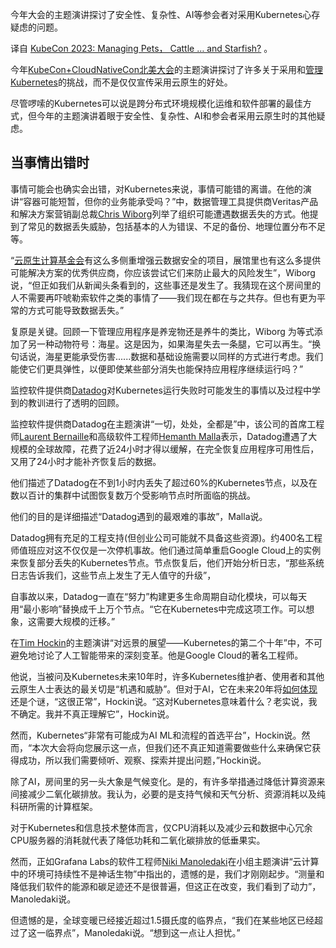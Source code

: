 <!-- 
# KubeCon 2023：养宠物，养牛还是养海星？
https://cdn.thenewstack.io/media/2023/11/fab18c98-starfish-1851289_1280-1024x679.jpg
 -->

今年大会的主题演讲探讨了安全性、复杂性、AI等参会者对采用Kubernetes心存疑虑的问题。

译自 [KubeCon 2023: Managing Pets， Cattle … and Starfish?](https://thenewstack.io/kubecon-2023-managing-pets-cattle-and-starfish/) 。

今年[KubeCon+CloudNativeCon北美大会](https://thenewstack.io/what-will-be-hot-at-kubecon-platform-engineering-of-course/)的主题演讲探讨了许多关于采用和[管理Kubernetes](https://thenewstack.io/tim-hockin-kubernetes-needs-a-complexity-budget/)的挑战，而不是仅仅宣传采用云原生的好处。

尽管啰嗦的Kubernetes可以说是跨分布式环境规模化运维和软件部署的最佳方式，但今年的主题演讲着眼于安全性、复杂性、AI和参会者采用云原生时的其他疑虑。

## 当事情出错时

事情可能会也确实会出错，对Kubernetes来说，事情可能错的离谱。在他的演讲“容器可能短暂，但你的业务能承受吗？”中，数据管理工具提供商Veritas产品和解决方案营销副总裁[Chris Wiborg](https://www.linkedin.com/in/cwiborg/)列举了组织可能遭遇数据丢失的方式。他提到了常见的数据丢失威胁，包括基本的人为错误、不足的备份、地理位置分布不足等。

“[云原生计算基金会](https://cncf.io/?utm_content=inline-mention)有这么多侧重增强云数据安全的项目，展馆里也有这么多提供可能解决方案的优秀供应商，你应该尝试它们来防止最大的风险发生”，Wiborg说，“但正如我们从新闻头条看到的，这些事还是发生了。我猜现在这个房间里的人不需要再吓唬勒索软件之类的事情了——我们现在都在与之共存。但也有更为平常的方式可能导致数据丢失。”

复原是关键。回顾一下管理应用程序是养宠物还是养牛的类比，Wiborg 为等式添加了另一种动物符号：海星。这是因为，如果海星失去一条腿，它可以再生。“换句话说，海星更能承受伤害......数据和基础设施需要以同样的方式进行考虑。我们能使它们更具弹性，以便即使某些部分消失也能保持应用程序继续运行吗？”

监控软件提供商[Datadog](https://www.datadoghq.com/?utm_content=inline-mention)对Kubernetes运行失败时可能发生的事情以及过程中学到的教训进行了透明的回顾。

监控软件提供商Datadog在主题演讲“一切，处处，全都是”中，该公司的首席工程师[Laurent Bernaille](https://fr.linkedin.com/in/laurentbernaille)和高级软件工程师[Hemanth Malla](https://www.linkedin.com/in/hemanthmalla)表示，Datadog遭遇了大规模的全球故障，花费了近24小时才得以缓解，在完全恢复应用程序可用性后，又用了24小时才能补齐恢复后的数据。

他们描述了Datadog在不到1小时内丢失了超过60%的Kubernetes节点，以及在数以百计的集群中试图恢复数万个受影响节点时所面临的挑战。

他们的目的是详细描述“Datadog遇到的最艰难的事故”，Malla说。

Datadog拥有充足的工程支持(但创业公司可能就不具备这些资源)。约400名工程师值班应对这不仅仅是一次停机事故。他们通过简单重启Google Cloud上的实例来恢复部分丢失的Kubernetes节点。节点恢复后，他们开始分析日志，“那些系统日志告诉我们，这些节点上发生了无人值守的升级”，

自事故以来，Datadog一直在“努力”构建更多生命周期自动化模块，可以每天用“最小影响”替换成千上万个节点。“它在Kubernetes中完成这项工作。可以想象，这需要大规模的迁移。”

在[Tim Hockin](https://www.linkedin.com/in/tim-hockin-6501072/)的主题演讲“对远景的展望——Kubernetes的第二个十年”中，不可避免地讨论了人工智能带来的深刻变革。他是Google Cloud的著名工程师。

他说，当被问及Kubernetes未来10年时，许多Kubernetes维护者、使用者和其他云原生人士表达的最关切是“机遇和威胁”。但对于AI，它在未来20年将[如何体现](https://thenewstack.io/how-to-boost-developer-productivity-with-generative-ai/)还是个谜，“这很正常”，Hockin说。“这对Kubernetes意味着什么？老实说，我不确定。我并不真正理解它”，Hockin说。

然而，Kubernetes“非常有可能成为AI ML和流程的首选平台”，Hockin说。然而，“本次大会将向您展示这一点，但我们还不真正知道需要做些什么来确保它获得成功，所以我们需要倾听、观察、探索并提出问题，”Hockin说。

除了AI，房间里的另一头大象是气候变化。是的，有许多举措通过降低计算资源来间接减少二氧化碳排放。我认为，必要的是支持气候和天气分析、资源消耗以及纯科研所需的计算框架。

对于Kubernetes和信息技术整体而言，仅CPU消耗以及减少云和数据中心冗余CPU服务器的消耗就代表了降低功耗和二氧化碳排放的低垂果实。

然而，正如Grafana Labs的软件工程师[Niki Manoledaki](https://www.linkedin.com/in/niki-manoledaki-9b505111b/?originalSubdomain=es)在小组主题演讲“云计算中的环境可持续性不是神话生物”中指出的，遗憾的是，我们才刚刚起步。“测量和降低我们软件的能源和碳足迹还不是很普遍，但这正在改变，我们看到了动力”，Manoledaki说。

但遗憾的是，全球变暖已经接近超过1.5摄氏度的临界点，“我们在某些地区已经超过了这一临界点”，Manoledaki说。“想到这一点让人担忧。”
